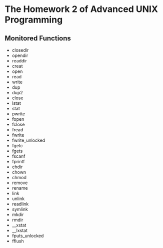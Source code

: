 # The Homework 2 of Advanced UNIX Programming

## Monitored Functions
 - closedir
 - opendir
 - readdir
 - creat
 - open
 - read
 - write
 - dup
 - dup2
 - close
 - lstat
 - stat
 - pwrite
 - fopen
 - fclose
 - fread
 - fwrite
 - fwrite_unlocked
 - fgetc
 - fgets
 - fscanf
 - fprintf
 - chdir
 - chown
 - chmod
 - remove
 - rename
 - link
 - unlink
 - readlink
 - symlink
 - mkdir
 - rmdir
 - __xstat
 - __lxstat
 - fputs_unlocked
 - fflush
